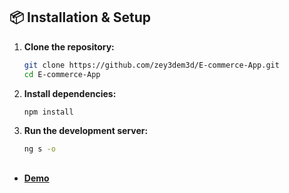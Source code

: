 ## 📦 Installation & Setup

1. **Clone the repository:**
   ```bash
   git clone https://github.com/zey3dem3d/E-commerce-App.git
   cd E-commerce-App

2. **Install dependencies:**
   ```bash
   npm install

3. **Run the development server:**
   ```bash
   ng s -o

##

 - **[Demo](https://angular-portfolio-app-sigma.vercel.app/#/start-framework)**
